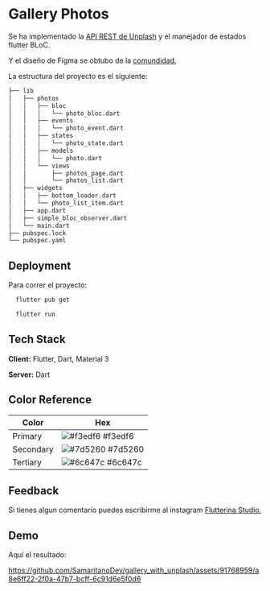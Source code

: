 
# Gallery Photos

Se ha implementado la [API REST de Unplash](https://unsplash.com/developers) y el manejador de estados flutter BLoC.

Y el diseño de Figma se obtubo de la [comundidad.](https://www.figma.com/community/file/1122826989346871198)

La estructura del proyecto es el siguiente:

```bash
├── lib
│   ├── photos
│   │   ├── bloc
│   │   │   └── photo_bloc.dart
│   │   ├── events
│   │   │   └── photo_event.dart
│   │   ├── states
│   │   │   └── photo_state.dart
│   │   ├── models
│   │   │   └── photo.dart
│   │   └── views
│   │       ├── photos_page.dart
│   │       └── photos_list.dart
│   ├── widgets
│   │   ├── bottom_loader.dart
│   │   └── photo_list_item.dart
│   ├── app.dart
│   ├── simple_bloc_observer.dart
│   └── main.dart
├── pubspec.lock
└── pubspec.yaml
```

## Deployment

Para correr el proyecto: 

```bash
  flutter pub get
```
```bash
  flutter run
```

## Tech Stack

**Client:** Flutter, Dart, Material 3

**Server:** Dart

## Color Reference


| Color             | Hex                                                                |
| ----------------- | ------------------------------------------------------------------ |
| Primary | ![#f3edf6](https://via.placeholder.com/10/f3edf6?text=+) #f3edf6 |
| Secondary | ![#7d5260](https://via.placeholder.com/10/7d5260?text=+) #7d5260 |
| Tertiary | ![#6c647c](https://via.placeholder.com/10/6c647c?text=+) #6c647c |



## Feedback

Si tienes algun comentario puedes escribirme al instagram [Flutterina Studio.](https://www.instagram.com/flutterinastudio/)

## Demo

Aquí el resultado:

https://github.com/SamaritanoDev/gallery_with_unplash/assets/91768959/a8e6ff22-2f0a-47b7-bcff-6c91d6e5f0d6
